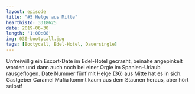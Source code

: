 ```yaml
---
layout: episode
title: "#5 Helge aus Mitte"
hearthisId: 3318625
date: 2019-06-30
length: '1:00:08'
img: 030-bootycall.jpg
tags: [Bootycall, Edel-Hotel, Dauersingle]
---
```

Unfreiwillig ein Escort-Date im Edel-Hotel gecrasht, beinahe angepinkelt worden und dann auch noch bei einer Orgie im Spanien-Urlaub rausgeflogen. Date Nummer fünf mit Helge (36) aus Mitte hat es in sich. Gastgeber Caramel Mafia kommt kaum aus dem Staunen heraus, aber hört selbst!